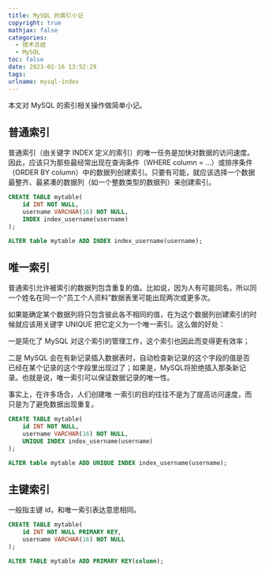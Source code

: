 ```yaml
---
title: MySQL 的索引小记
copyright: true
mathjax: false
categories:
  - 技术总结
  - MySQL
toc: false
date: 2023-02-16 13:52:29
tags:
urlname: mysql-index
---
```


本文对 MySQL 的索引相关操作做简单小记。<!--more-->

## 普通索引

普通索引（由关键字 INDEX 定义的索引）的唯一任务是加快对数据的访问速度。因此，应该只为那些最经常出现在查询条件（WHERE column = …）或排序条件（ORDER BY column）中的数据列创建索引。只要有可能，就应该选择一个数据最整齐、最紧凑的数据列（如一个整数类型的数据列）来创建索引。

```sql
CREATE TABLE mytable(   
	id INT NOT NULL,   
	username VARCHAR(16) NOT NULL,  
	INDEX index_username(username) 
);  

ALTER table mytable ADD INDEX index_username(username);
```

## 唯一索引

普通索引允许被索引的数据列包含重复的值。比如说，因为人有可能同名，所以同一个姓名在同一个”员工个人资料”数据表里可能出现两次或更多次。

如果能确定某个数据列将只包含彼此各不相同的值，在为这个数据列创建索引的时候就应该用关键字 UNIQUE 把它定义为一个唯一索引。这么做的好处：

一是简化了 MySQL 对这个索引的管理工作，这个索引也因此而变得更有效率；

二是 MySQL 会在有新记录插入数据表时，自动检查新记录的这个字段的值是否已经在某个记录的这个字段里出现过了；如果是，MySQL将拒绝插入那条新记录。也就是说，唯一索引可以保证数据记录的唯一性。

事实上，在许多场合，人们创建唯 一索引的目的往往不是为了提高访问速度，而只是为了避免数据出现重复。

```sql
CREATE TABLE mytable(  
	id INT NOT NULL,   
	username VARCHAR(16) NOT NULL,  
	UNIQUE INDEX index_username(username) 
); 

ALTER table mytable ADD UNIQUE INDEX index_username(username); 
```

## 主键索引

一般指主键 id，和唯一索引表达意思相同。

```sql
CREATE TABLE mytable(  
	id INT NOT NULL PRIMARY KEY,   
	username VARCHAR(16) NOT NULL
); 

ALTER TABLE mytable ADD PRIMARY KEY(column);
```

